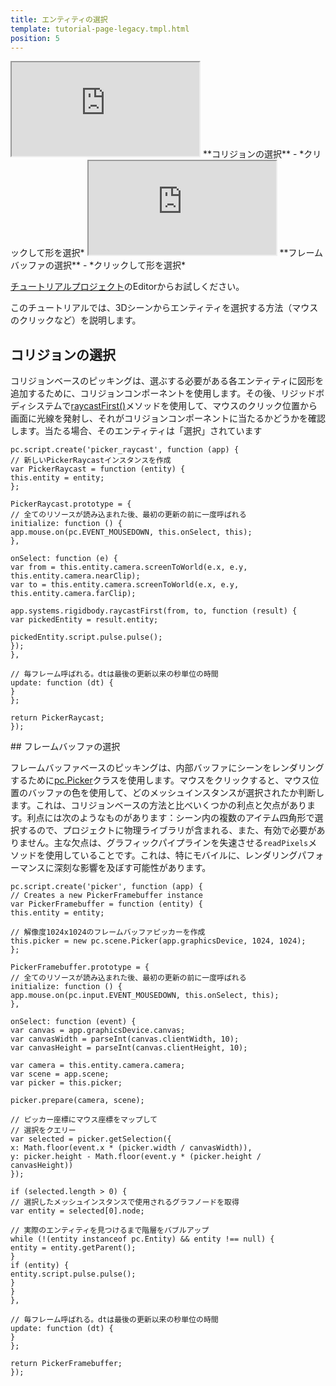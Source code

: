 ```yaml
---
title: エンティティの選択
template: tutorial-page-legacy.tmpl.html
position: 5
---
```


<iframe src="http://playcanv.as/b/QR8LcbJU"></iframe>
**コリジョンの選択** - *クリックして形を選択*

<iframe src="http://playcanv.as/b/Uud3Q7PG"></iframe>
**フレームバッファの選択** - *クリックして形を選択*

[チュートリアルプロジェクト][1]のEditorからお試しください。

このチュートリアルでは、3Dシーンからエンティティを選択する方法（マウスのクリックなど）を説明します。

## コリジョンの選択

コリジョンベースのピッキングは、選ぶする必要がある各エンティティに図形を追加するために、コリジョンコンポーネントを使用します。その後、リジッドボディシステムで[raycastFirst()][2]メソッドを使用して、マウスのクリック位置から画面に光線を発射し、それがコリジョンコンポーネントに当たるかどうかを確認します。当たる場合、そのエンティティは「選択」されています

~~~javascript~~~
pc.script.create('picker_raycast', function (app) {
// 新しいPickerRaycastインスタンスを作成
var PickerRaycast = function (entity) {
this.entity = entity;
};

PickerRaycast.prototype = {
// 全てのリソースが読み込まれた後、最初の更新の前に一度呼ばれる
initialize: function () {
app.mouse.on(pc.EVENT_MOUSEDOWN, this.onSelect, this);
},

onSelect: function (e) {
var from = this.entity.camera.screenToWorld(e.x, e.y, this.entity.camera.nearClip);
var to = this.entity.camera.screenToWorld(e.x, e.y, this.entity.camera.farClip);

app.systems.rigidbody.raycastFirst(from, to, function (result) {
var pickedEntity = result.entity;

pickedEntity.script.pulse.pulse();
});
},

// 毎フレーム呼ばれる。dtは最後の更新以来の秒単位の時間
update: function (dt) {
}
};

return PickerRaycast;
});
~~~

## フレームバッファの選択

フレームバッファベースのピッキングは、内部バッファにシーンをレンダリングするために[pc.Picker][3]クラスを使用します。マウスをクリックすると、マウス位置のバッファの色を使用して、どのメッシュインスタンスが選択されたか判断します。これは、コリジョンベースの方法と比べいくつかの利点と欠点があります。利点には次のようなものがあります：シーン内の複数のアイテム四角形で選択するので、プロジェクトに物理ライブラリが含まれる、また、有効で必要がありません。主な欠点は、グラフィックパイプラインを失速させる`readPixels`メソッドを使用していることです。これは、特にモバイルに、レンダリングパフォーマンスに深刻な影響を及ぼす可能性があります。

~~~javascript~~~
pc.script.create('picker', function (app) {
// Creates a new PickerFramebuffer instance
var PickerFramebuffer = function (entity) {
this.entity = entity;

// 解像度1024x1024のフレームバッファピッカーを作成
this.picker = new pc.scene.Picker(app.graphicsDevice, 1024, 1024);
};

PickerFramebuffer.prototype = {
// 全てのリソースが読み込まれた後、最初の更新の前に一度呼ばれる
initialize: function () {
app.mouse.on(pc.input.EVENT_MOUSEDOWN, this.onSelect, this);
},

onSelect: function (event) {
var canvas = app.graphicsDevice.canvas;
var canvasWidth = parseInt(canvas.clientWidth, 10);
var canvasHeight = parseInt(canvas.clientHeight, 10);

var camera = this.entity.camera.camera;
var scene = app.scene;
var picker = this.picker;

picker.prepare(camera, scene);

// ピッカー座標にマウス座標をマップして
// 選択をクエリー
var selected = picker.getSelection({
x: Math.floor(event.x * (picker.width / canvasWidth)),
y: picker.height - Math.floor(event.y * (picker.height / canvasHeight))
});

if (selected.length > 0) {
// 選択したメッシュインスタンスで使用されるグラフノードを取得
var entity = selected[0].node;

// 実際のエンティティを見つけるまで階層をバブルアップ
while (!(entity instanceof pc.Entity) && entity !== null) {
entity = entity.getParent();
}
if (entity) {
entity.script.pulse.pulse();
}
}
},

// 毎フレーム呼ばれる。dtは最後の更新以来の秒単位の時間
update: function (dt) {
}
};

return PickerFramebuffer;
});
~~~

[1]: https://playcanvas.com/project/362236/overview/tutorial-entity-picking
[2]: http://developer.playcanvas.com/en/api/pc.RigidBodyComponentSystem.html#raycastFirst
[3]: http://developer.playcanvas.com/en/api/pc.Picker.html

